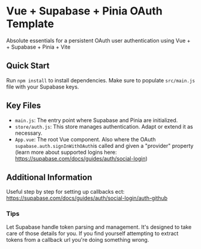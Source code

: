 # Vue + Supabase + Pinia OAuth Template

Absolute essentials for a persistent OAuth user authentication using Vue + + Supabase + Pinia + Vite

## Quick Start

Run `npm install` to install dependencies. Make sure to populate `src/main.js` file with your Supabase keys.

## Key Files

- `main.js`: The entry point where Supabase and Pinia are initialized.
- `store/auth.js`: This store manages authentication. Adapt or extend it as necessary.
- `App.vue`: The root Vue component. Also where the OAuth `supabase.auth.signInWithOAuth`is called and given a "provider" property (learn more about supported logins here: https://supabase.com/docs/guides/auth/social-login)

## Additional Information

Useful step by step for setting up callbacks ect: https://supabase.com/docs/guides/auth/social-login/auth-github

### Tips

Let Supabase handle token parsing and management. It's designed to take care of those details for you. If you find yourself attempting to extract tokens from a callback url you're doing something wrong.
